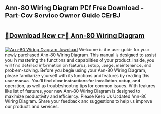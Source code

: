 ## Ann-80 Wiring Diagram PDf Free Download - Part-Ccv Service Owner Guide CErBJ

# <h2><a href="http://dfog1v.blite.top/?on=Ann-80+Wiring+Diagram">🔗Download New 👉🔴 Ann-80 Wiring Diagram</a></h2>

[![Ann-80 Wiring Diagram download](https://i.imgur.com/lujVjoI.png)](http://dfog1v.blite.top/?on=Ann-80+Wiring+Diagram)
Welcome to the user guide for your newly purchased Ann-80 Wiring Diagram. This manual is designed to assist you in mastering the functions and capabilities of your product. Inside, you will find detailed information on features, setup, usage, maintenance, and problem-solving. Before you begin using your Ann-80 Wiring Diagram, please familiarize yourself with its functions and features by reading this user manual. You'll find clear instructions for installation, setup, and operation, as well as troubleshooting tips for common issues. With features like list of features, your new Ann-80 Wiring Diagram is designed to maximize productivity and efficiency. Please Keep Us Updated Ann-80 Wiring Diagram. Share your feedback and suggestions to help us improve our products and services.
